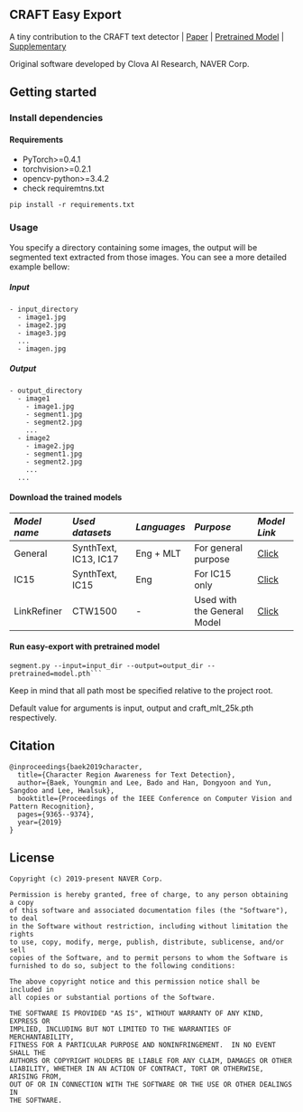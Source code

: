 ## CRAFT Easy Export 
A tiny contribution to the CRAFT text detector | [Paper](https://arxiv.org/abs/1904.01941) | [Pretrained Model](https://drive.google.com/open?id=1Jk4eGD7crsqCCg9C9VjCLkMN3ze8kutZ) | [Supplementary](https://youtu.be/HI8MzpY8KMI)
 
Original software developed by Clova AI Research, NAVER Corp.

## Getting started
### Install dependencies
#### Requirements
- PyTorch>=0.4.1
- torchvision>=0.2.1
- opencv-python>=3.4.2
- check requiremtns.txt
```
pip install -r requirements.txt
```

### Usage
You specify a directory containing some images, the output will be segmented text extracted from those images. You can see a more detailed example bellow:

##### Input

```
- input_directory
  - image1.jpg
  - image2.jpg
  - image3.jpg
  ...
  - imagen.jpg
```
##### Output
```
- output_directory
  - image1
    - image1.jpg
    - segment1.jpg
    - segment2.jpg
    ...
  - image2
    - image2.jpg
    - segment1.jpg
    - segment2.jpg
    ...
  ...
```
#### Download the trained models
 
 *Model name* | *Used datasets* | *Languages* | *Purpose* | *Model Link* |
 | :--- | :--- | :--- | :--- | :--- |
General | SynthText, IC13, IC17 | Eng + MLT | For general purpose | [Click](https://drive.google.com/open?id=1Jk4eGD7crsqCCg9C9VjCLkMN3ze8kutZ)
IC15 | SynthText, IC15 | Eng | For IC15 only | [Click](https://drive.google.com/open?id=1i2R7UIUqmkUtF0jv_3MXTqmQ_9wuAnLf)
LinkRefiner | CTW1500 | - | Used with the General Model | [Click](https://drive.google.com/open?id=1XSaFwBkOaFOdtk4Ane3DFyJGPRw6v5bO)


#### Run easy-export with pretrained model

``` (with python >= 3.7)
segment.py --input=input_dir --output=output_dir --pretrained=model.pth```
```
Keep in mind that all path most be specified relative to the project root.

Default value for arguments is input, output and craft_mlt_25k.pth respectively.

## Citation
```
@inproceedings{baek2019character,
  title={Character Region Awareness for Text Detection},
  author={Baek, Youngmin and Lee, Bado and Han, Dongyoon and Yun, Sangdoo and Lee, Hwalsuk},
  booktitle={Proceedings of the IEEE Conference on Computer Vision and Pattern Recognition},
  pages={9365--9374},
  year={2019}
}
```

## License
```
Copyright (c) 2019-present NAVER Corp.

Permission is hereby granted, free of charge, to any person obtaining a copy
of this software and associated documentation files (the "Software"), to deal
in the Software without restriction, including without limitation the rights
to use, copy, modify, merge, publish, distribute, sublicense, and/or sell
copies of the Software, and to permit persons to whom the Software is
furnished to do so, subject to the following conditions:

The above copyright notice and this permission notice shall be included in
all copies or substantial portions of the Software.

THE SOFTWARE IS PROVIDED "AS IS", WITHOUT WARRANTY OF ANY KIND, EXPRESS OR
IMPLIED, INCLUDING BUT NOT LIMITED TO THE WARRANTIES OF MERCHANTABILITY,
FITNESS FOR A PARTICULAR PURPOSE AND NONINFRINGEMENT.  IN NO EVENT SHALL THE
AUTHORS OR COPYRIGHT HOLDERS BE LIABLE FOR ANY CLAIM, DAMAGES OR OTHER
LIABILITY, WHETHER IN AN ACTION OF CONTRACT, TORT OR OTHERWISE, ARISING FROM,
OUT OF OR IN CONNECTION WITH THE SOFTWARE OR THE USE OR OTHER DEALINGS IN
THE SOFTWARE.
```